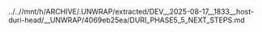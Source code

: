 ../..//mnt/h/ARCHIVE/.UNWRAP/extracted/DEV__2025-08-17__1833__host-duri-head/__UNWRAP/4069eb25ea/DURI_PHASE5_5_NEXT_STEPS.md